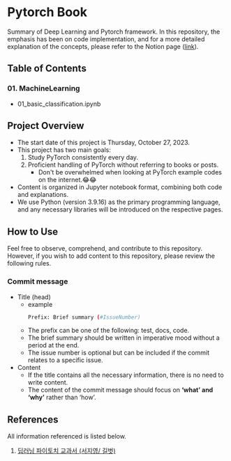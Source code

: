 # Pytorch Book
Summary of Deep Learning and Pytorch framework.
In this repository, the emphasis has been on code implementation, and for a more detailed explanation of the concepts, please refer to the Notion page ([link](https://hyoz.notion.site/fb348b39908e4170aeefbb7f492bb2f5?v=a56b8059eb674dc08e11d269b6286a74&pvs=4)).

## Table of Contents
### 01. MachineLearning
* 01_basic_classification.ipynb


## Project Overview
* The start date of this project is Thursday, October 27, 2023.
* This project has two main goals:
    1. Study PyTorch consistently every day.
    2. Proficient handling of PyTorch without referring to books or posts.
        * Don't be overwhelmed when looking at PyTorch example codes on the internet.😂😂
* Content is organized in Jupyter notebook format, combining both code and explanations.
* We use Python (version 3.9.16) as the primary programming language, and any necessary libraries will be introduced on the respective pages.

## How to Use
Feel free to observe, comprehend, and contribute to this repository. However, if you wish to add content to this repository, please review the following rules.
### Commit message
* Title (head)
    * example
        ```bash
        Prefix: Brief summary (#IssueNumber)
        ```
    * The prefix can be one of the following: test, docs, code.
    * The brief summary should be written in imperative mood without a period at the end.
    * The issue number is optional but can be included if the commit relates to a specific issue.
* Content
    * If the title contains all the necessary information, there is no need to write content.
    * The content of the commit message should focus on **‘what’ and ‘why’** rather than ‘how’.



## References
All information referenced is listed below.
1. [딥러닝 파이토치 교과서 (서지영/ 길벗)](https://www.yes24.com/Product/Goods/107664335)

